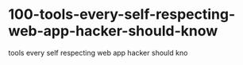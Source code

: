 # 100-tools-every-self-respecting-web-app-hacker-should-know
tools every self respecting web app hacker should kno
